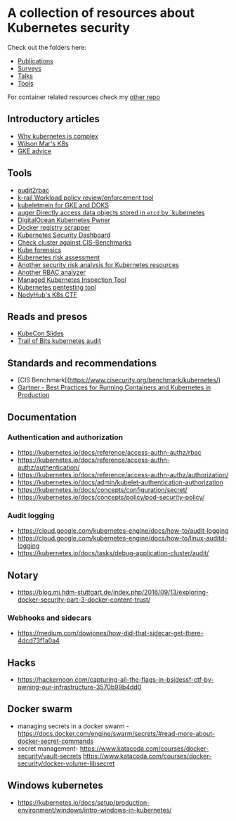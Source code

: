 # A collection of resources about Kubernetes security

Check out the folders here:

* [Publications](Publications/)
* [Surveys](Surveys/)
* [Talks](Talks/)
* [Tools](Tools/)

For container related resources check my [other repo](https://github.com/alexivkin/containerpwn)

## Introductory articles

* [Why kubernetes is complex](https://medium.com/uptime-99/kubernetes-202-making-it-fully-operational-7416e4bb15ab)
* [Wilson Mar's K8s](https://wilsonmar.github.io/kubernetes/)
* [GKE advice](https://cloud.google.com/kubernetes-engine/docs/how-to/hardening-your-cluster)

## Tools

* [audit2rbac](https://github.com/liggitt/audit2rbac)
* [k-rail  Workload policy review/enforcement tool](https://github.com/cruise-automation/k-rail)
* [kubeletmein for GKE and DOKS](https://www.4armed.com/blog/kubeletmein-kubelet-hacking-tool/)
* [auger Directly access data objects stored in `etcd` by `kubernetes](https://github.com/jpbetz/auger)
* [DigitalOcean Kubernetes Pwner](https://github.com/4ARMED/dopwn)
* [Docker registry scrapper](https://github.com/nccgroup/go-pillage-registries)
* [Kubernetes Security Dashboard](https://github.com/k8scop/k8s-security-dashboard)
* [Check cluster against CIS-Benchmarks](https://github.com/aquasecurity/kube-bench)
* [Kube forensics](https://github.com/keikoproj/kube-forensics)
* [Kubernetes risk assessment](https://github.com/octarinesec/kube-scan)
* [Another security risk analysis for Kubernetes resources](https://github.com/controlplaneio/kubesec)
* [Another RBAC analyzer](https://github.com/cyberark/KubiScan)
* [Managed Kubernetes Inspection Tool](https://github.com/darkbitio/mkit)
* [Kubernetes pentesting tool](https://github.com/inguardians/peirates)
* [NodyHub's K8s CTF](https://github.com/NodyHub/k8s-ctf-rocks/)

## Reads and presos

* [KubeCon Slides](https://sbueringer.github.io/kubecon-slides)
* [Trail of Bits kubernetes audit](https://github.com/trailofbits/audit-kubernetes)

## Standards and recommendations

* [CIS Benchmark[(https://www.cisecurity.org/benchmark/kubernetes/)
* [Gartner - Best Practices for Running Containers and Kubernetes in Production](https://www.gartner.com/en/documents/3902966/best-practices-for-running-containers-and-kubernetes-in-)

## Documentation

### Authentication and authorization

* https://kubernetes.io/docs/reference/access-authn-authz/rbac
* https://kubernetes.io/docs/reference/access-authn-authz/authentication/
* https://kubernetes.io/docs/reference/access-authn-authz/authorization/
* https://kubernetes.io/docs/admin/kubelet-authentication-authorization
* https://kubernetes.io/docs/concepts/configuration/secret/
* https://kubernetes.io/docs/concepts/policy/pod-security-policy/

### Audit logging

* https://cloud.google.com/kubernetes-engine/docs/how-to/audit-logging
* https://cloud.google.com/kubernetes-engine/docs/how-to/linux-auditd-logging
* https://kubernetes.io/docs/tasks/debug-application-cluster/audit/

## Notary

* https://blog.mi.hdm-stuttgart.de/index.php/2016/09/13/exploring-docker-security-part-3-docker-content-trust/

### Webhooks and sidecars

* https://medium.com/dowjones/how-did-that-sidecar-get-there-4dcd73f1a0a4

## Hacks

* https://hackernoon.com/capturing-all-the-flags-in-bsidessf-ctf-by-pwning-our-infrastructure-3570b99b4dd0

## Docker swarm

* managing secrets in a docker swarm - https://docs.docker.com/engine/swarm/secrets/#read-more-about-docker-secret-commands
* secret management-  https://www.katacoda.com/courses/docker-security/vault-secrets https://www.katacoda.com/courses/docker-security/docker-volume-libsecret

## Windows kubernetes

* https://kubernetes.io/docs/setup/production-environment/windows/intro-windows-in-kubernetes/
